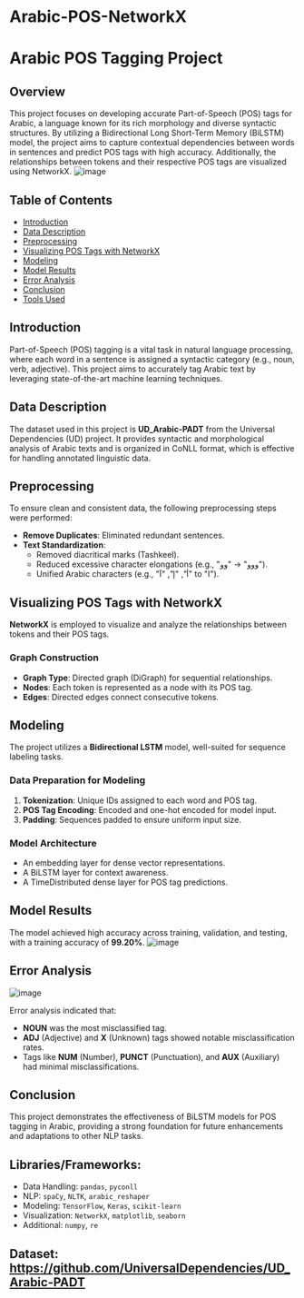 # Arabic-POS-NetworkX
# Arabic POS Tagging Project

## Overview
This project focuses on developing accurate Part-of-Speech (POS) tags for Arabic, a language known for its rich morphology and diverse syntactic structures. By utilizing a Bidirectional Long Short-Term Memory (BiLSTM) model, the project aims to capture contextual dependencies between words in sentences and predict POS tags with high accuracy. Additionally, the relationships between tokens and their respective POS tags are visualized using NetworkX.
![image](https://github.com/user-attachments/assets/428d17a1-e61e-4cb4-9298-7f1c0da933f6)

## Table of Contents
- [Introduction](#introduction)
- [Data Description](#data-description)
- [Preprocessing](#preprocessing)
- [Visualizing POS Tags with NetworkX](#visualizing-pos-tags-with-networkx)
- [Modeling](#modeling)
- [Model Results](#model-results)
- [Error Analysis](#error-analysis)
- [Conclusion](#conclusion)
- [Tools Used](#tools-used)

## Introduction
Part-of-Speech (POS) tagging is a vital task in natural language processing, where each word in a sentence is assigned a syntactic category (e.g., noun, verb, adjective). This project aims to accurately tag Arabic text by leveraging state-of-the-art machine learning techniques.

## Data Description
The dataset used in this project is **UD_Arabic-PADT** from the Universal Dependencies (UD) project. It provides syntactic and morphological analysis of Arabic texts and is organized in CoNLL format, which is effective for handling annotated linguistic data.

## Preprocessing
To ensure clean and consistent data, the following preprocessing steps were performed:
- **Remove Duplicates**: Eliminated redundant sentences.
- **Text Standardization**: 
  - Removed diacritical marks (Tashkeel).
  - Reduced excessive character elongations (e.g., "ووو" → "وو").
  - Unified Arabic characters (e.g., "أ", "إ", "آ" to "ا").

## Visualizing POS Tags with NetworkX
**NetworkX** is employed to visualize and analyze the relationships between tokens and their POS tags. 

### Graph Construction
- **Graph Type**: Directed graph (DiGraph) for sequential relationships.
- **Nodes**: Each token is represented as a node with its POS tag.
- **Edges**: Directed edges connect consecutive tokens.

## Modeling
The project utilizes a **Bidirectional LSTM** model, well-suited for sequence labeling tasks.

### Data Preparation for Modeling
1. **Tokenization**: Unique IDs assigned to each word and POS tag.
2. **POS Tag Encoding**: Encoded and one-hot encoded for model input.
3. **Padding**: Sequences padded to ensure uniform input size.

### Model Architecture
- An embedding layer for dense vector representations.
- A BiLSTM layer for context awareness.
- A TimeDistributed dense layer for POS tag predictions.

## Model Results
The model achieved high accuracy across training, validation, and testing, with a training accuracy of **99.20%**.
![image](https://github.com/user-attachments/assets/d651f1fd-5be2-44d9-b8c3-d106a2d3b3a0)


## Error Analysis
![image](https://github.com/user-attachments/assets/28ee291e-c5b2-4a7c-a88f-8ea28f45ba9a)

Error analysis indicated that:
- **NOUN** was the most misclassified tag.
- **ADJ** (Adjective) and **X** (Unknown) tags showed notable misclassification rates.
- Tags like **NUM** (Number), **PUNCT** (Punctuation), and **AUX** (Auxiliary) had minimal misclassifications.

## Conclusion
This project demonstrates the effectiveness of BiLSTM models for POS tagging in Arabic, providing a strong foundation for future enhancements and adaptations to other NLP tasks.

## Libraries/Frameworks: 
  - Data Handling: `pandas`, `pyconll`
  - NLP: `spaCy`, `NLTK`, `arabic_reshaper`
  - Modeling: `TensorFlow`, `Keras`, `scikit-learn`
  - Visualization: `NetworkX`, `matplotlib`, `seaborn`
  - Additional: `numpy`, `re`

## Dataset: https://github.com/UniversalDependencies/UD_Arabic-PADT
